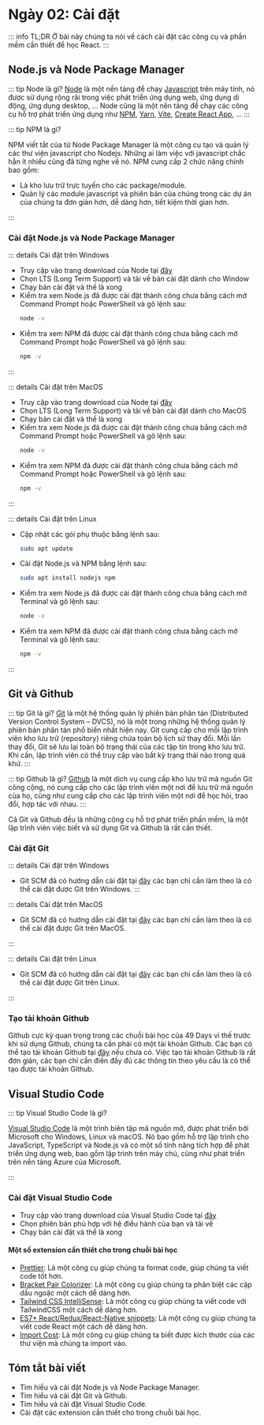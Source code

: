 # Ngày 02: Cài đặt

::: info TL;DR
Ở bài này chúng ta nói về cách cài đặt các công cụ và phần mềm cần thiết để học React.
:::

## Node.js và Node Package Manager

::: tip Node là gì?
[Node](https://nodejs.org/en/) là một nền tảng để chạy [Javascript]() trên máy tính, nó được sử dụng rộng rãi trong việc
phát triển ứng dụng web, ứng dụng di động, ứng dụng desktop, ... Node cũng là một nền tảng để chạy các công cụ hỗ trợ
phát triển ứng dụng như [NPM](https://www.npmjs.com/), [Yarn](https://yarnpkg.com/), [Vite](https://vitejs.dev/),
[Create React App](https://create-react-app.dev/), ...
:::

::: tip NPM là gì?

NPM viết tắt của từ Node Package Manager là một công cụ tạo và quản lý các thư viện javascript cho Nodejs. Những ai làm
việc với javascript chắc hẳn ít nhiều cũng đã từng nghe về nó.
NPM cung cấp 2 chức năng chính bao gồm:

- Là kho lưu trữ trực tuyến cho các package/module.
- Quản lý các module javascript và phiên bản của chúng trong các dự án của chúng ta đơn giản hơn, dễ dàng hơn, tiết kiệm
  thời gian hơn.

:::

### Cài đặt Node.js và Node Package Manager

::: details Cài đặt trên Windows

- Truy cập vào trang download của Node tại [đây](https://nodejs.org/en/download/)
- Chọn LTS (Long Term Support) và tải về bản cài đặt dành cho Window
- Chạy bản cài đặt và thế là xong
- Kiểm tra xem Node.js đã được cài đặt thành công chưa bằng cách mở Command Prompt hoặc PowerShell và gõ lệnh sau:
    ```bash
    node -v
    ```
- Kiểm tra xem NPM đã được cài đặt thành công chưa bằng cách mở Command Prompt hoặc PowerShell và gõ lệnh sau:
    ```bash
    npm -v
    ```

:::

::: details Cài đặt trên MacOS

- Truy cập vào trang download của Node tại [đây](https://nodejs.org/en/download/)
- Chọn LTS (Long Term Support) và tải về bản cài đặt dành cho MacOS
- Chạy bản cài đặt và thế là xong
- Kiểm tra xem Node.js đã được cài đặt thành công chưa bằng cách mở Command Prompt hoặc PowerShell và gõ lệnh sau:
    ```bash
    node -v
    ```
- Kiểm tra xem NPM đã được cài đặt thành công chưa bằng cách mở Command Prompt hoặc PowerShell và gõ lệnh sau:
    ```bash
    npm -v
    ```

:::

::: details Cài đặt trên Linux

- Cập nhật các gói phụ thuộc bằng lệnh sau:
    ```bash
    sudo apt update
    ```
- Cài đặt Node.js và NPM bằng lệnh sau:
    ```bash
    sudo apt install nodejs npm
    ```
- Kiểm tra xem Node.js đã được cài đặt thành công chưa bằng cách mở Terminal và gõ lệnh sau:
    ```bash
    node -v
    ```
- Kiểm tra xem NPM đã được cài đặt thành công chưa bằng cách mở Terminal và gõ lệnh sau:
    ```bash
    npm -v
    ```

:::

## Git và Github

::: tip Git là gì?
[Git](https://git-scm.com/) là một hệ thống quản lý phiên bản phân tán (Distributed Version Control System – DVCS), nó
là một trong những hệ thống quản lý phiên bản phân tán phổ biến nhất hiện nay. Git cung cấp cho mỗi lập trình viên kho
lưu trữ (repository) riêng chứa toàn bộ lịch sử thay đổi. Mỗi lần thay đổi, Git sẽ lưu lại toàn bộ trạng thái của
các tập tin trong kho lưu trữ. Khi cần, lập trình viên có thể truy cập vào bất kỳ trạng thái nào trong quá khứ.
:::

::: tip Github là gì?
[Github](https://github.com/) là một dịch vụ cung cấp kho lưu trữ mã nguồn Git công cộng, nó cung cấp cho các lập trình
viên một nơi để lưu trữ mã nguồn của họ, cũng như cung cấp cho các lập trình viên một nơi để học hỏi, trao đổi, hợp tác
với nhau.
:::

Cả Git và Github đều là những công cụ hỗ trợ phát triển phần mềm, là một lập trình viên việc biết và sử dụng Git và
Github là rất cần thiết.

### Cài đặt Git

::: details Cài đặt trên Windows

- Git SCM đã có hướng dẫn cài đặt tại [đây](https://git-scm.com/download/win) các bạn chỉ cần làm theo là có thể cài đặt
  được Git trên Windows.
  :::

::: details Cài đặt trên MacOS

- Git SCM đã có hướng dẫn cài đặt tại [đây](https://git-scm.com/download/mac) các bạn chỉ cần làm theo là có thể cài đặt
  được Git trên MacOS.

:::

::: details Cài đặt trên Linux

- Git SCM đã có hướng dẫn cài đặt tại [đây](https://git-scm.com/download/linux) các bạn chỉ cần làm theo là có thể cài
  đặt
  được Git trên Linux.

:::

### Tạo tài khoản Github

Github cực kỳ quan trọng trong các chuỗi bài học của 49 Days vì thế trước khi sử dụng Github, chúng ta cần phải có một
tài khoản Github. Các bạn có thể tạo tài khoản Github tại
[đây](https://github.com/signup) nếu chưa có. Việc tạo tài khoản Github là rất đơn giản, các bạn chỉ cần điền đầy đủ các
thông tin theo yêu cầu là có thể tạo được tài khoản Github.

## Visual Studio Code

::: tip Visual Studio Code là gì?

[Visual Studio Code](https://code.visualstudio.com/) là một trình biên tập mã nguồn mở, được phát triển bởi Microsoft
cho Windows, Linux và macOS. Nó bao gồm hỗ trợ lập trình cho JavaScript, TypeScript và Node.js và có một số tính năng
tích hợp để phát triển ứng dụng web, bao gồm lập trình trên máy chủ, cũng như phát triển trên nền tảng Azure của
Microsoft.

:::

### Cài đặt Visual Studio Code

- Truy cập vào trang download của Visual Studio Code tại [đây](https://code.visualstudio.com/download)
- Chọn phiên bản phù hợp với hệ điều hành của bạn và tải về
- Chạy bản cài đặt và thế là xong

#### Một số extension cần thiết cho trong chuỗi bài học

- [Prettier](https://marketplace.visualstudio.com/items?itemName=esbenp.prettier-vscode): Là một công cụ giúp chúng ta
  format code, giúp chúng ta viết code tốt hơn.
- [Bracket Pair Colorizer](https://marketplace.visualstudio.com/items?itemName=CoenraadS.bracket-pair-colorizer): Là
  một công cụ giúp chúng ta phân biệt các cặp dấu ngoặc một cách dễ dàng hơn.
- [Tailwind CSS IntelliSense](https://marketplace.visualstudio.com/items?itemName=bradlc.vscode-tailwindcss): Là một
  công
  cụ giúp chúng ta viết code với TailwindCSS một cách dễ dàng hơn.
- [ES7+ React/Redux/React-Native snippets](https://marketplace.visualstudio.com/items?itemName=dsznajder.es7-react-js-snippets):
  Là một công cụ giúp
  chúng ta viết code React một cách dễ dàng hơn.
- [Import Cost](https://marketplace.visualstudio.com/items?itemName=wix.vscode-import-cost): Là một công cụ giúp chúng
  ta biết được kích thước của các thư viện mà chúng ta import vào.

## Tóm tắt bài viết

- Tìm hiểu và cài đặt Node.js và Node Package Manager.
- Tìm hiểu và cài đặt Git và Github.
- Tìm hiểu và cài đặt Visual Studio Code.
- Cài đặt các extension cần thiết cho trong chuỗi bài học.
